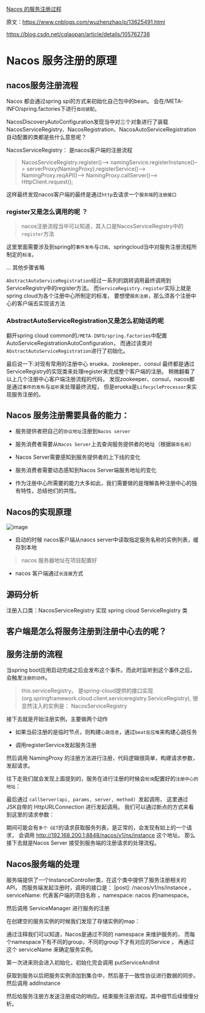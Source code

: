 [Nacos 的服务注册过程](https://www.lhyf.org/2020/09/10/Nacos_%E6%9C%8D%E5%8A%A1%E6%B3%A8%E5%86%8C%E8%BF%87%E7%A8%8B/)

原文：<https://www.cnblogs.com/wuzhenzhao/p/13625491.html>

<https://blog.csdn.net/cqlaopan/article/details/105762738>

# Nacos 服务注册的原理

## nacos服务注册流程

Nacos 都会通过spring spi的方式来初始化自己包中的bean。
会在/META-INFO/spring.factories下进行`自动装配`。

NacosDiscoveryAutoConfiguration发现当中对三个对象进行了装载
NacosServiceRegistry、NacosRegistration、NacosAutoServiceRegistration
自动配置的类都是些什么意思呢？

NacosServiceRegistry： 是nacos客户端的注册流程
> NacosServiceRegistry.register()–> namingService.registerInstance()–>
serverProxy(NamingProxy).registerService()–>
NamingProxy.reqAPI()–> NamingProxy.callServer()–> HttpClient.request();

这样最终发现nacos客户端的最终是通过`http`去请求一个`服务端`的`注册接口`
 
### register又是怎么调用的呢 ？
> nacos注册流程当中可以知道，其入口是NacosServiceRegistry中的`register`方法

这里里面需要涉及到spring的`事件发布`与`订阅`、springcloud当中对服务注册流程所制定的`标准`，

... 其他步骤省略

`AbstractAutoServiceRegistration`经过一系列的跳转调用最终调用到ServiceRegistry中的register方法。
而`ServiceRegistry.register`实际上就是spring cloud为各个注册中心所制定的标准，
要想使`服务注册`，那么须各个注册中心的客户端去实现该方法

### AbstractAutoServiceRegistration又是怎么初始话的呢

翻开spring cloud common的`/META-INFO/spring.factories`中配置
AutoServiceRegistrationAutoConfiguration，
而通过该类对`AbstractAutoServiceRegistration`进行了初始化。


最后说一下:对现有常用的注册中心 erueka、zookeeper、consul 最终都是通过ServiceRegistry的实现类来处理register来完成整个客户端的注册。
稍微翻看了以上几个注册中心客户端注册流程的代码，
发现zookeeper、consul，nacos都是通过`事件的发布`与`监听`来处理最终流程，
但是erueka是`LifecycleProcessor`来实现服务注册的。
 
## Nacos 服务注册需要具备的能力：

- 服务提供者把自己的`协议地址`注册到`Nacos server`

- 服务消费者需要从`Nacos Server`上去查询服务提供者的地址（根据`服务名称`）

- Nacos Server需要感知到服务提供者的上下线的变化

- 服务消费者需要动态感知到Nacos Server端服务地址的变化

- 作为注册中心所需要的能力大多如此，我们需要做的是理解各种注册中心的独有特性，总结他们的共性。

## Nacos的实现原理


 ![image](https://user-images.githubusercontent.com/7867225/132182216-6ae089ed-4f64-4996-b86c-38f25819ae0b.png)


- 启动的时候 nacos客户端从naocs server中读取指定服务名称的实例列表，缓存到本地

> nacos 服务器地址在项目配置好

- nacos 客户端通过`长连接`方式

## 源码分析

注册入口类：NacosServiceRegistry 实现 spring cloud ServiceRegistry 类


## 客户端是怎么将服务注册到注册中心去的呢？

## 服务注册的流程

当spring boot应用启动完成之后会发布这个事件。而此时监听到这个事件之后，会触发`注册的动作`。
> this.serviceRegistry。 是spring-cloud提供的接口实现(org.springframework.cloud.client.serviceregistry.ServiceRegistry),
> 很显然注入的实例是： NacosServiceRegistry

接下去就是开始注册实例，主要做两个动作

- 如果当前注册的是临时节点，则构建`心跳信息`，通过`beat反应堆`来构建心跳任务

- 调用registerService发起服务注册

然后调用 NamingProxy  的注册方法进行注册，代码逻辑很简单，构建请求参数，发起请求。


往下走我们就会发现上面提到的，服务在进行注册的时候会`轮询`配置好的`注册中心的地址`：


最后通过 `callServer(api, params, server, method) `发起调用，
这里通过 JSK自带的 HttpURLConnection 进行发起调用。
我们可以通过断点的方式来看到这里的请求参数：


期间可能会有`多个 GET`的请求获取服务列表，是正常的，会发现有如上的一个请求，
会调用 http://192.168.200.1:8848/nacos/v1/ns/instance 这个地址。
那么接下去就是Nacos Server 接受到服务端的注册请求的处理流程。


## Nacos服务端的处理

服务端提供了一个InstanceController类，在这个类中提供了服务注册相关的API，
而服务端发起注册时，调用的接口是： 
[post]: /nacos/v1/ns/instance ，serviceName: 代表客户端的项目名称 ，namespace: nacos 的namespace。

然后调用 ServiceManager 进行服务的注册

在创建空的服务实例的时候我们发现了存储实例的map：


通过注释我们可以知道，Nacos是通过不同的 namespace 来维护服务的，
而每个namespace下有不同的group，不同的group下才有对应的Service ，
再通过这个 serviceName 来确定服务实例。


第一次进来则会进入初始化，初始化完会调用 putServiceAndInit


获取到服务以后把服务实例添加到集合中，然后基于一致性协议进行数据的同步。然后调用 addInstance


然后给服务注册方发送注册成功的响应。结束服务注册流程。其中细节后续慢慢分析。





